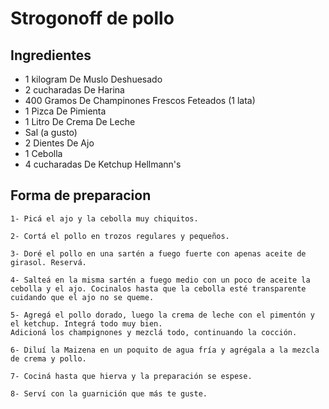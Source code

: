 # Strogonoff de pollo 

## Ingredientes

- 1 kilogram	De Muslo Deshuesado
- 2 cucharadas	De Harina
- 400	Gramos De Champinones Frescos Feteados (1 lata)
- 1	Pizca De Pimienta
- 1	Litro De Crema De Leche
- Sal (a gusto)
- 2	Dientes De Ajo
- 1	Cebolla
- 4 cucharadas	De Ketchup Hellmann's

## Forma de preparacion

    1- Picá el ajo y la cebolla muy chiquitos.

    2- Cortá el pollo en trozos regulares y pequeños.

    3- Doré el pollo en una sartén a fuego fuerte con apenas aceite de girasol. Reservá.

    4- Salteá en la misma sartén a fuego medio con un poco de aceite la cebolla y el ajo. Cocinalos hasta que la cebolla esté transparente cuidando que el ajo no se queme.

    5- Agregá el pollo dorado, luego la crema de leche con el pimentón y el ketchup. Integrá todo muy bien.
    Adicioná los champignones y mezclá todo, continuando la cocción.

    6- Diluí la Maizena en un poquito de agua fría y agrégala a la mezcla de crema y pollo.

    7- Cociná hasta que hierva y la preparación se espese.

    8- Serví con la guarnición que más te guste.
